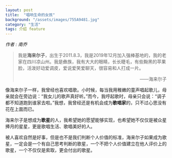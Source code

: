```yaml
---
layout: post
title:  "唱响生命的女孩"
background: "/assets/images/755A9481.jpg"
category: "生活"
tags: 介绍 feature
---
```


_作者 : 南乔_  

>我是**海来尔子**，出生于2011.8.3，我是2019年12月加入强棒基地的，我的老家在四川凉山州。我是彝族，我有大大的眼睛，长长睫毛，有些黝黑的苹果脸，活泼好动爱调皮，爱说爱笑爱聊天，很容易和人打成一片。
><p align="right">——海来尔子</p>

像海来尔子一样，我曾经也喜欢唱歌。小时候，每当我用稚嫩的童声唱起歌儿，母亲就会在旁边说：“我女儿的歌声真好听。”而今，我哼起歌时，母亲只会说：“调子都不知道跑到谁家去啦。”我想，我曾经还是有机会成为**歌唱家**的，只不过心思没有花在上面而已。

海来尔子是想成为**歌星**的人，我希望她的愿望能够实现，也希望她不仅仅是被众星捧月的星星，更是歌唱生活、歌唱美好的人。


被人喜欢自然是好事，但是也不是我们判断个人价值的标准，海来尔子如果成为歌星，一定会是一个有自己思考判断的歌星，一个不把个人价值建立在他人评价上的歌星，一个不仅仅是索取，更会付出的歌星。


